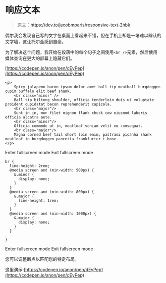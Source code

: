 # 响应文本

> 原文：<https://dev.to/jacobmparis/responsive-text-2hbk>

偶尔我会发现自己写的文字在桌面上看起来不错，但在手机上却是一堵难以辨认的文字墙，这让托尔金感到自豪。

为了解决这个问题，我开始在段落中的每个句子之间使用`<br />`元素，然后使用媒体查询在更大的屏幕上隐藏它们。

[https://codepen.io/anon/pen/dEyPep](https://codepen.io/anon/pen/dEyPep)

```
<p>
    Spicy jalapeno bacon ipsum dolor amet ball tip meatball burgdoggen cupim buffalo elit beef shank. 
    <br class="minor" />
    Ball tip biltong shoulder, officia tenderloin duis ut voluptate proident cupidatat bacon reprehenderit capicola. 
    <br class="major"/>
    Sunt in in, non filet mignon flank chuck cow eiusmod laboris officia alcatra aute. 
    <br class="minor"/>
    Officia commodo ut in, meatloaf veniam velit eu consequat. 
    <br class="major"/>
    Magna corned beef tail short loin enim, pastrami picanha shank meatloaf in burgdoggen pancetta frankfurter t-bone.
</p> 
```

Enter fullscreen mode Exit fullscreen mode

```
br {
  line-height: 2rem;
  @media screen and (min-width: 500px) {
    &.minor {
      display: none;
    }
  }
  @media screen and (min-width: 800px) {
    &.major {
      line-height: 1rem;
    }
  }
  @media screen and (min-width: 1000px) {
    &.major {
      display: none;
    }
  }

} 
```

Enter fullscreen mode Exit fullscreen mode

您可以调整断点以匹配您的特定布局。

这里演示:[https://codepen.io/anon/pen/dEyPep](https://codepen.io/anon/pen/dEyPep)